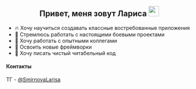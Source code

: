<h2 align="center"> Привет, меня зовут Лариса <img src="https://github.com/blackcater/blackcater/raw/main/images/Hi.gif" height="28"/></h1>

* :fire: Хочу научиться создавать классные востребованные приложения
* :dart: Стремлюсь работать с настоящими боевыми проектами
* :underage: Хочу работать с опытными коллегами
* :school: Освоить новые фреймворки
* :pencil: Хочу писать чистый читабельный код

#### Контакты
ТГ - [@SmirnovaLarisa](https://t.me/SmirnovaLarisa)


